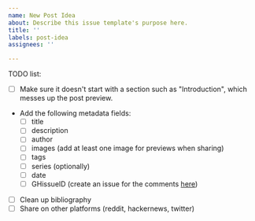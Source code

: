 ```yaml
---
name: New Post Idea
about: Describe this issue template's purpose here.
title: ''
labels: post-idea
assignees: ''

---
```


TODO list:

- [ ] Make sure it doesn't start with a section such as "Introduction", which messes up the post preview.
- Add the following metadata fields:
  + [ ] title
  + [ ] description
  + [ ] author
  + [ ] images (add at least one image for previews when sharing)
  + [ ] tags
  + [ ] series (optionally)
  + [ ] date
  + [ ] GHissueID (create an issue for the comments [here](https://github.com/marioortizmanero/nullderef.com-comments))
- [ ] Clean up bibliography
- [ ] Share on other platforms (reddit, hackernews, twitter)
